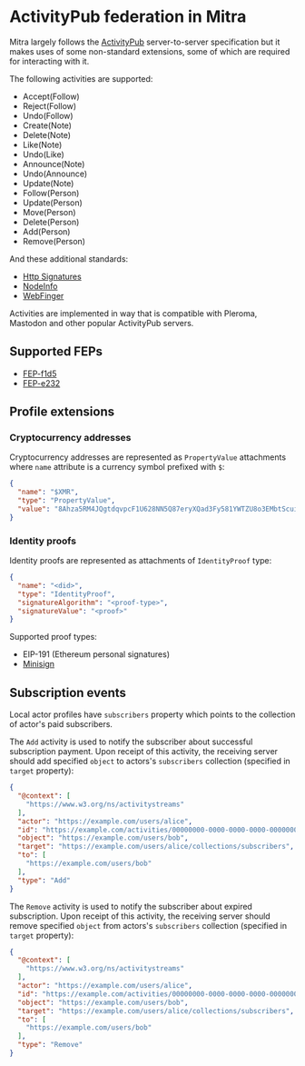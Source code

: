 # ActivityPub federation in Mitra

Mitra largely follows the [ActivityPub](https://www.w3.org/TR/activitypub/) server-to-server specification but it makes uses of some non-standard extensions, some of which are required for interacting with it.

The following activities are supported:

- Accept(Follow)
- Reject(Follow)
- Undo(Follow)
- Create(Note)
- Delete(Note)
- Like(Note)
- Undo(Like)
- Announce(Note)
- Undo(Announce)
- Update(Note)
- Follow(Person)
- Update(Person)
- Move(Person)
- Delete(Person)
- Add(Person)
- Remove(Person)

And these additional standards:

- [Http Signatures](https://datatracker.ietf.org/doc/html/draft-cavage-http-signatures)
- [NodeInfo](https://nodeinfo.diaspora.software/)
- [WebFinger](https://webfinger.net/)

Activities are implemented in way that is compatible with Pleroma, Mastodon and other popular ActivityPub servers.

## Supported FEPs

- [FEP-f1d5](https://codeberg.org/fediverse/fep/src/branch/main/feps/fep-f1d5.md)
- [FEP-e232](https://codeberg.org/fediverse/fep/src/branch/main/feps/fep-e232.md)

## Profile extensions

### Cryptocurrency addresses

Cryptocurrency addresses are represented as `PropertyValue` attachments where `name` attribute is a currency symbol prefixed with `$`:

```json
{
  "name": "$XMR",
  "type": "PropertyValue",
  "value": "8Ahza5RM4JQgtdqvpcF1U628NN5Q87eryXQad3Fy581YWTZU8o3EMbtScuioQZSkyNNEEE1Lkj2cSbG4VnVYCW5L1N4os5p"
}
```

### Identity proofs

Identity proofs are represented as attachments of `IdentityProof` type:

```json
{
  "name": "<did>",
  "type": "IdentityProof",
  "signatureAlgorithm": "<proof-type>",
  "signatureValue": "<proof>"
}
```

Supported proof types:

- EIP-191 (Ethereum personal signatures)
- [Minisign](https://jedisct1.github.io/minisign/)

## Subscription events

Local actor profiles have `subscribers` property which points to the collection of actor's paid subscribers.

The `Add` activity is used to notify the subscriber about successful subscription payment. Upon receipt of this activity, the receiving server should add specified `object` to actors's `subscribers` collection (specified in `target` property):

```json
{
  "@context": [
    "https://www.w3.org/ns/activitystreams"
  ],
  "actor": "https://example.com/users/alice",
  "id": "https://example.com/activities/00000000-0000-0000-0000-000000000001",
  "object": "https://example.com/users/bob",
  "target": "https://example.com/users/alice/collections/subscribers",
  "to": [
    "https://example.com/users/bob"
  ],
  "type": "Add"
}
```

The `Remove` activity is used to notify the subscriber about expired subscription. Upon receipt of this activity, the receiving server should remove specified `object` from actors's `subscribers` collection (specified in `target` property):

```json
{
  "@context": [
    "https://www.w3.org/ns/activitystreams"
  ],
  "actor": "https://example.com/users/alice",
  "id": "https://example.com/activities/00000000-0000-0000-0000-000000000002",
  "object": "https://example.com/users/bob",
  "target": "https://example.com/users/alice/collections/subscribers",
  "to": [
    "https://example.com/users/bob"
  ],
  "type": "Remove"
}
```
